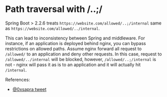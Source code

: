 # Path traversal with /..;/

Spring Boot > 2.2.6 treats `https://website.com/allowed/..;/internal` same as `https://website.com/allowed/../internal`.

This can lead to inconsistency between Spring and middleware. For instance, if an application is deployed behind nginx, you can bypass restrictions on allowed paths. Assume nginx forward all request to `/allowed/` to an application and deny other requests. In this case, request to `/allowed/../internal` will be blocked, however, `/allowed/..;/internal` is not - nginx will pass it as is to an application and it will actually hit `/internal`.

References:
- [@0xsapra tweet](https://mobile.twitter.com/0xsapra/status/1468551562712682499)
